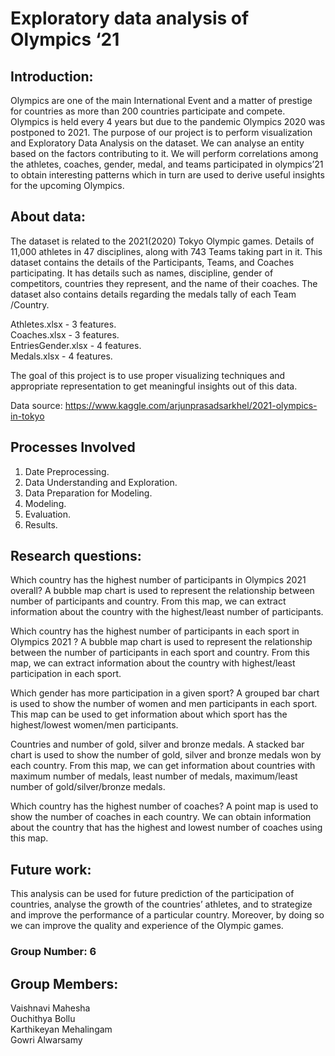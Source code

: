 # Exploratory data analysis of Olympics ‘21

## Introduction:
Olympics are one of the main International Event and a matter of prestige for countries as more than 200 countries participate and compete. Olympics is held every 4 years but due to the pandemic Olympics 2020 was postponed to 2021. The purpose of our project is to perform visualization and Exploratory Data Analysis on the dataset. We can analyse an entity based on the factors contributing to it. We will perform correlations among the athletes, coaches, gender, medal, and teams participated in olympics’21 to obtain interesting patterns which in turn are used to derive useful insights for the upcoming Olympics.

## About data:
The dataset is related to the 2021(2020) Tokyo Olympic games. Details of 11,000 athletes in 47 disciplines, along with 743 Teams taking part in it.
This dataset contains the details of the Participants, Teams, and Coaches participating. It has details such as names, discipline, gender of competitors, countries they represent, and the name of their coaches.
The dataset also contains details regarding the medals tally of each Team /Country.

Athletes.xlsx - 3 features.  
Coaches.xlsx - 3 features.  
EntriesGender.xlsx - 4 features.  
Medals.xlsx - 4 features.  

The goal of this project is to use proper visualizing techniques and appropriate representation to get meaningful insights out of this data.

Data source: https://www.kaggle.com/arjunprasadsarkhel/2021-olympics-in-tokyo

## Processes Involved
1. Date Preprocessing.  
2. Data Understanding and Exploration.  
3. Data Preparation for Modeling.  
4. Modeling.  
5. Evaluation.
6. Results.  

## Research questions:
Which country has the highest number of participants in Olympics 2021 overall?
A bubble map chart is used to represent the relationship between number of participants and country. From this map, we can extract information about the country with the highest/least number of participants.
 
Which country has the highest number of participants in each sport in Olympics 2021 ?
A bubble map chart is used to represent the relationship between the number of participants in each sport and country. From this map, we can extract information about the country with highest/least participation in each sport.

Which gender has more participation in a given sport?
A grouped bar chart is used to show the number of women and men participants in each sport. This map can be used to get information about which sport has the highest/lowest women/men participants.

Countries and number of gold, silver and bronze medals.
A stacked bar chart is used to show the number of gold, silver and bronze medals won by each country. From this map, we can get information about countries with maximum number of medals, least number of medals, maximum/least number of gold/silver/bronze medals.

Which country has the highest number of coaches?
A point map is used to show the number of coaches in each country. We can obtain information about the country that has the highest and lowest number of coaches using this map.

## Future work:
This analysis can be used for future prediction of the participation of countries, analyse the growth of the countries’ athletes, and to strategize and improve the performance of a particular country. Moreover, by doing so we can improve the quality and experience of the Olympic games.

### Group Number: 6

## Group Members:
Vaishnavi Mahesha  
Ouchithya Bollu  
Karthikeyan Mehalingam  
Gowri Alwarsamy
